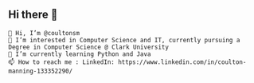 ## Hi there 👋

    👋 Hi, I’m @coultonsm
    👀 I’m interested in Computer Science and IT, currently pursuing a Degree in Computer Science @ Clark University
    🌱 I’m currently learning Python and Java
    📫 How to reach me : LinkedIn: https://www.linkedin.com/in/coulton-manning-133352290/


<!--
**coultonsm/coultonsm** is a ✨ _special_ ✨ repository because its `README.md` (this file) appears on your GitHub profile.

Here are some ideas to get you started:

- 🔭 I’m currently working on ...
- 🌱 I’m currently learning ...
- 👯 I’m looking to collaborate on ...
- 🤔 I’m looking for help with ...
- 💬 Ask me about ...
- 📫 How to reach me: ...
- 😄 Pronouns: ...
- ⚡ Fun fact: ...
-->
